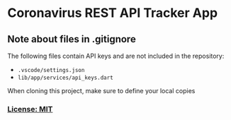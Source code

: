 
# Coronavirus REST API Tracker App


## Note about files in .gitignore

The following files contain API keys and are not included in the repository:

- `.vscode/settings.json`
- `lib/app/services/api_keys.dart`

When cloning this project, make sure to define your local copies

### [License: MIT](LICENSE.md)  
